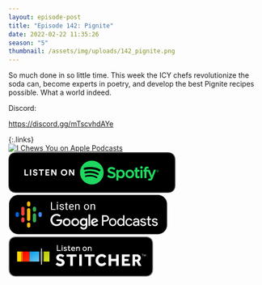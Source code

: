 ```yaml
---
layout: episode-post
title: "Episode 142: Pignite"
date: 2022-02-22 11:35:26
season: "5"
thumbnail: /assets/img/uploads/142_pignite.png
---
```

So much done in so little time. This week the ICY chefs revolutionize the soda can, become experts in poetry, and develop the best Pignite recipes possible. What a world indeed.

Discord:

<https://discord.gg/mTscvhdAYe>

{:.links}  
[![I Chews You on Apple Podcasts](https://linkmaker.itunes.apple.com/en-us/badge-lrg.svg?releaseDate=2019-04-16T00:00:00Z&kind=podcast&bubble=podcasts)](https://podcasts.apple.com/us/podcast/142-pignite/id1455409177?i=1000551886229)  [![I Chews You on Spotify](/assets/img/uploads/spotify-badge-button.svg)](https://open.spotify.com/episode/7ENMb8QuXJ4x21H1kmw5yd?si=cb0e845c131c4f52)  [![I Chews You on Google Podcasts](/assets/img/uploads/google-podcasts-badge-button.svg)](https://podcasts.google.com/feed/aHR0cHM6Ly9pY2hld3N5b3UubGlic3luLmNvbS9yc3M/episode/YmUyODE2YmMtMTZjMS00NTMyLWIwMTgtNmRhYTE4NjVkMjk4?sa=X&ved=0CAUQkfYCahcKEwiQoMHOkKP2AhUAAAAAHQAAAAAQAQ)  [![I Chews You on Stitcher](/assets/img/uploads/stitcher-badge-button.svg)](https://www.stitcher.com/s?eid=90679359)